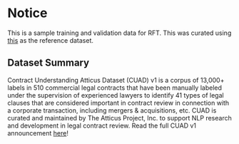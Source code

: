 # Notice

This is a sample training and validation data for RFT. This was curated using [this](https://zenodo.org/records/4595826) as the reference dataset.

## Dataset Summary

Contract Understanding Atticus Dataset (CUAD) v1 is a corpus of 13,000+ labels in 510 commercial legal contracts that have been manually labeled under the supervision of experienced lawyers to identify 41 types of legal clauses that are considered important in contract review in connection with a corporate transaction, including mergers & acquisitions, etc.
CUAD is curated and maintained by The Atticus Project, Inc. to support NLP research and development in legal contract review. Read the full CUAD v1 announcement [here](https://www.atticusprojectai.org/cuadv1-announcement)!
